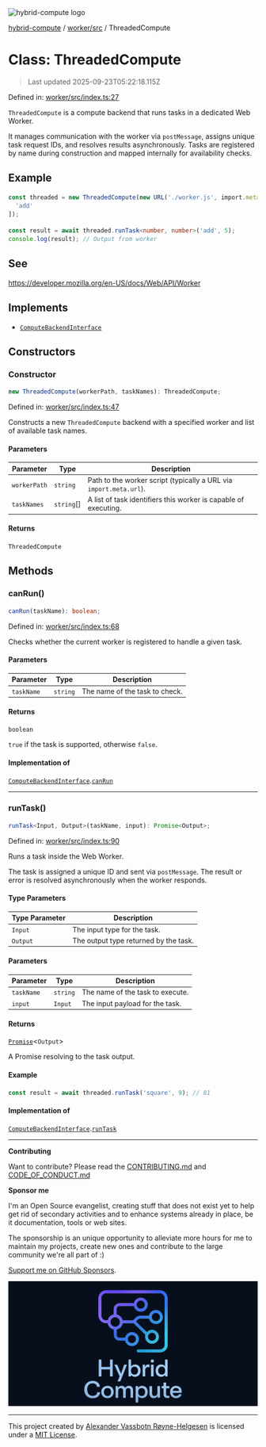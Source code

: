 <div><img alt="hybrid-compute logo" src="https://raw.githubusercontent.com/phun-ky/hybrid-compute/main/public/logo-hybrid-compute-horizontal-colored-package.svg?raw=true" style="max-height:32px;"/></div>

[hybrid-compute](../../../README.md) / [worker/src](../README.md) /
ThreadedCompute

# Class: ThreadedCompute

> Last updated 2025-09-23T05:22:18.115Z

Defined in:
[worker/src/index.ts:27](https://github.com/phun-ky/hybrid-compute/blob/main/packages/worker/src/index.ts#L27)

`ThreadedCompute` is a compute backend that runs tasks in a dedicated Web
Worker.

It manages communication with the worker via `postMessage`, assigns unique task
request IDs, and resolves results asynchronously. Tasks are registered by name
during construction and mapped internally for availability checks.

## Example

```ts
const threaded = new ThreadedCompute(new URL('./worker.js', import.meta.url), [
  'add'
]);

const result = await threaded.runTask<number, number>('add', 5);
console.log(result); // Output from worker
```

## See

https://developer.mozilla.org/en-US/docs/Web/API/Worker

## Implements

- [`ComputeBackendInterface`](../../../core/src/types/interfaces/ComputeBackendInterface.md)

## Constructors

### Constructor

```ts
new ThreadedCompute(workerPath, taskNames): ThreadedCompute;
```

Defined in:
[worker/src/index.ts:47](https://github.com/phun-ky/hybrid-compute/blob/main/packages/worker/src/index.ts#L47)

Constructs a new `ThreadedCompute` backend with a specified worker and list of
available task names.

#### Parameters

| Parameter    | Type        | Description                                                        |
| ------------ | ----------- | ------------------------------------------------------------------ |
| `workerPath` | `string`    | Path to the worker script (typically a URL via `import.meta.url`). |
| `taskNames`  | `string`\[] | A list of task identifiers this worker is capable of executing.    |

#### Returns

`ThreadedCompute`

## Methods

### canRun()

```ts
canRun(taskName): boolean;
```

Defined in:
[worker/src/index.ts:68](https://github.com/phun-ky/hybrid-compute/blob/main/packages/worker/src/index.ts#L68)

Checks whether the current worker is registered to handle a given task.

#### Parameters

| Parameter  | Type     | Description                    |
| ---------- | -------- | ------------------------------ |
| `taskName` | `string` | The name of the task to check. |

#### Returns

`boolean`

`true` if the task is supported, otherwise `false`.

#### Implementation of

[`ComputeBackendInterface`](../../../core/src/types/interfaces/ComputeBackendInterface.md).[`canRun`](../../../core/src/types/interfaces/ComputeBackendInterface.md#canrun)

---

### runTask()

```ts
runTask<Input, Output>(taskName, input): Promise<Output>;
```

Defined in:
[worker/src/index.ts:90](https://github.com/phun-ky/hybrid-compute/blob/main/packages/worker/src/index.ts#L90)

Runs a task inside the Web Worker.

The task is assigned a unique ID and sent via `postMessage`. The result or error
is resolved asynchronously when the worker responds.

#### Type Parameters

| Type Parameter | Description                           |
| -------------- | ------------------------------------- |
| `Input`        | The input type for the task.          |
| `Output`       | The output type returned by the task. |

#### Parameters

| Parameter  | Type     | Description                      |
| ---------- | -------- | -------------------------------- |
| `taskName` | `string` | The name of the task to execute. |
| `input`    | `Input`  | The input payload for the task.  |

#### Returns

[`Promise`](https://developer.mozilla.org/docs/Web/JavaScript/Reference/Global_Objects/Promise)<`Output`>

A Promise resolving to the task output.

#### Example

```ts
const result = await threaded.runTask('square', 9); // 81
```

#### Implementation of

[`ComputeBackendInterface`](../../../core/src/types/interfaces/ComputeBackendInterface.md).[`runTask`](../../../core/src/types/interfaces/ComputeBackendInterface.md#runtask)

---

**Contributing**

Want to contribute? Please read the
[CONTRIBUTING.md](https://github.com/phun-ky/hybrid-compute/blob/main/CONTRIBUTING.md)
and
[CODE_OF_CONDUCT.md](https://github.com/phun-ky/hybrid-compute/blob/main/CODE_OF_CONDUCT.md)

**Sponsor me**

I'm an Open Source evangelist, creating stuff that does not exist yet to help
get rid of secondary activities and to enhance systems already in place, be it
documentation, tools or web sites.

The sponsorship is an unique opportunity to alleviate more hours for me to
maintain my projects, create new ones and contribute to the large community
we're all part of :)

[Support me on GitHub Sponsors](https://github.com/sponsors/phun-ky).

![@hybrid-compute banner with logo and text](https://github.com/phun-ky/hybrid-compute/blob/main/public/logo-banner.png?raw=true)

---

This project created by [Alexander Vassbotn Røyne-Helgesen](http://phun-ky.net)
is licensed under a [MIT License](https://choosealicense.com/licenses/mit/).
